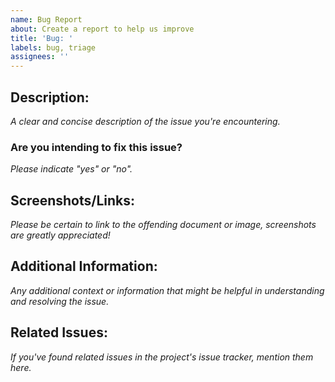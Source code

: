 ```yaml
---
name: Bug Report
about: Create a report to help us improve
title: 'Bug: '
labels: bug, triage
assignees: ''
---
```


## Description:

*A clear and concise description of the issue you're encountering.*

### Are you intending to fix this issue?

*Please indicate "yes" or "no".*

## Screenshots/Links:

*Please be certain to link to the offending document or image, screenshots are greatly appreciated!*

## Additional Information:

*Any additional context or information that might be helpful in understanding and resolving the issue.*

## Related Issues:

*If you've found related issues in the project's issue tracker, mention them here.*
